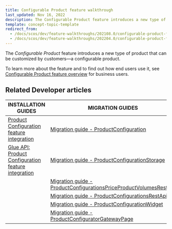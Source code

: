 ```yaml
---
title: Configurable Product feature walkthrough
last_updated: Nov 16, 2022
description: The Configurable Product feature introduces a new type of product that can be customized by customers — a configurable product
template: concept-topic-template
redirect_from:
  - /docs/scos/dev/feature-walkthroughs/202108.0/configurable-product-feature-walkthrough/configurable-product-feature-walkthrough.html
  - /docs/scos/dev/feature-walkthroughs/202204.0/configurable-product-feature-walkthrough/configurable-product-feature-walkthrough.html
---
```


The _Configurable Product_ feature introduces a new type of product that can be customized by customers—a configurable product.

To learn more about the feature and to find out how end users use it, see [Configurable Product feature overview](/docs/scos/user/features/{{page.version}}/configurable-product-feature-overview.html) for business users.

## Related Developer articles

| INSTALLATION GUIDES                                                                                                                                                                | MIGRATION GUIDES                                                                                                                                                                 | DATA IMPORT                                                                                                                                                                                                                                   | REFERENCES                                                                                                                                                                                                  |
|------------------------------------------------------------------------------------------------------------------------------------------------------------------------------------|----------------------------------------------------------------------------------------------------------------------------------------------------------------------------------|-----------------------------------------------------------------------------------------------------------------------------------------------------------------------------------------------------------------------------------------------|-------------------------------------------------------------------------------------------------------------------------------------------------------------------------------------------------------------|
| [Product Configuration feature integration](/docs/scos/dev/feature-integration-guides/{{page.version}}/product-configuration-feature-integration.html)                             | [Migration guide - ProductConfiguration](/docs/scos/dev/module-migration-guides/migration-guide-productconfiguration.html)                                                       | [File details product_concrete_pre_configuration.csv](/docs/scos/dev/data-import/{{page.version}}/data-import-categories/special-product-types/configurable-product-import-category/file-details-product-concrete-pre-configuration.csv.html) |  |
| [Glue API: Product Configuration feature integration](/docs/scos/dev/feature-integration-guides/{{page.version}}/glue-api/glue-api-product-configuration-feature-integration.html) | [Migration guide - ProductConfigurationStorage](/docs/scos/dev/module-migration-guides/migration-guide-productconfigurationstorage.html)                                         |                                                                                                                                                                                                                                               |                                                                                                                                                                                                             |
|                                                                                                                                                                                    | [Migration guide - ProductConfigurationsPriceProductVolumesRestApi](/docs/scos/dev/module-migration-guides/migration-guide-productconfigurationspriceproductvolumesrestapi.html) |                                                                                                                                                                                                                                               |                                                                                                                                                                                                             |
|                                                                                                                                                                                    | [Migration guide - ProductConfigurationsRestApi](/docs/scos/dev/module-migration-guides/migration-guide-productconfigurationsrestapi.html)                                       |                                                                                                                                                                                                                                               |                                                                                                                                                                                                             |
|                                                                                                                                                                                    | [Migration guide - ProductConfigurationWidget](/docs/scos/dev/module-migration-guides/migration-guide-productconfigurationsrestapi.html)                                         |                                                                                                                                                                                                                                               |                                                                                                                                                                                                             |
|                                                                                                                                                                                    | [Migration guide - ProductConfiguratorGatewayPage](/docs/scos/dev/module-migration-guides/migration-guide-productconfiguratorgatewaypage.html)                                   |                                                                                                                                                                                                                                               |                                                                                                                                                                                                             |
